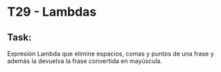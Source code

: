 # T29 - Lambdas

## Task:
Expresión Lambda que elimine espacios, comas y puntos de una frase y además la devuelva la frase convertida en mayúscula.